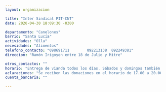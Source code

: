 ```yaml
---
layout: organizacion

title: "Inter Sindical PIT-CNT"
date: 2020-04-30 18:09:30 -0300

departamento: "Canelones"
barrio: "Santa Lucía"
actividades: "Olla"
necesidades: "Alimentos"
telefono_contacto: "098691711        092213138  092249381"
direccion: "Ramón Irigoyen entre 18 de Julio y Mitre"

otros_contactos: ""
horario: "Entrega de vianda todos los días. Sábados y domingos también merienda"
aclaraciones: "Se reciben las donaciones en el horario de 17.00 a 20.00 hs en el local de la Inter Sindical del PIT-CNT"
cuenta_bancaria: ""

---
```

